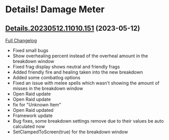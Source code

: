 # Details! Damage Meter

## [Details.20230512.11010.151](https://github.com/Tercioo/Details-Damage-Meter/tree/Details.20230512.11010.151) (2023-05-12)
[Full Changelog](https://github.com/Tercioo/Details-Damage-Meter/compare/Details.20230511.11004.151...Details.20230512.11010.151) 

- Fixed small bugs  
- Show overhealing percent instead of the overheal amount in the breakdown window  
- Fixed frag display shows neutral and friendly frags  
- Added friendly fire and healing taken into the new breakdown  
- Added some combatlog options  
- Fixed an issue with melee spells which wasn't showing the amount of misses in the breakdown window  
- Open Raid update  
- Open Raid update  
- fix for "Unknown Item"  
- Open Raid updated  
- Framework update  
- Bug fixes, some breakdown settings remove due to their values be auto calculated now  
- SetClampedToScreen(true) for the breakdown window  
